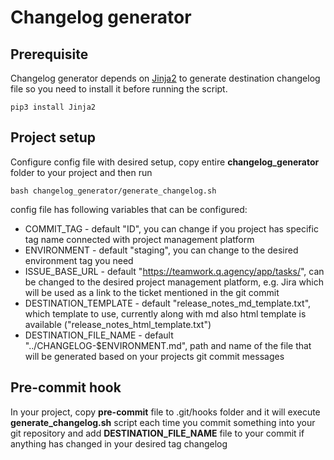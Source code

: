 # Changelog generator

## Prerequisite
Changelog generator depends on [Jinja2](https://jinja.palletsprojects.com) to 
generate destination changelog file so you need to install it before running the script.
```
pip3 install Jinja2
```

## Project setup
Configure config file with desired setup, copy entire **changelog_generator** folder 
to your project and then run
```
bash changelog_generator/generate_changelog.sh
```
config file has following variables that can be configured:
* COMMIT_TAG - default "ID", you can change if you project has specific tag name 
connected with project management platform
* ENVIRONMENT - default "staging", you can change to the desired environment tag
you need
* ISSUE_BASE_URL - default "https://teamwork.q.agency/app/tasks/", can be changed
to the desired project management platform, e.g. Jira which will be used as a 
link to the ticket mentioned in the git commit
* DESTINATION_TEMPLATE - default "release_notes_md_template.txt", which template
to use, currently along with md also html template is available 
("release_notes_html_template.txt")
* DESTINATION_FILE_NAME - default "../CHANGELOG-$ENVIRONMENT.md", path and name 
of the file that will be generated based on your projects git commit messages

## Pre-commit hook
In your project, copy **pre-commit** file to .git/hooks folder and it will execute 
**generate_changelog.sh** script each time you commit something into your git 
repository and add **DESTINATION_FILE_NAME** file to your commit if anything has changed
in your desired tag changelog
